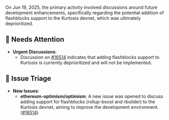 On Jun 19, 2025, the primary activity involved discussions around future development enhancements, specifically regarding the potential addition of flashblocks support to the Kurtosis devnet, which was ultimately deprioritized.

## 🚨 Needs Attention
- **Urgent Discussions**:
    - Discussion on [#16514](https://github.com/ethereum-optimism/optimism/issues/16514) indicates that adding flashblocks support to Kurtosis is currently deprioritized and will not be implemented.

## 🐞 Issue Triage
- **New Issues**:
    - **ethereum-optimism/optimism**: A new issue was opened to discuss adding support for flashblocks (rollup-boost and rbuilder) to the Kurtosis devnet, aiming to improve the development environment. ([#16514](https://github.com/ethereum-optimism/optimism/issues/16514))